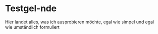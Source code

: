 # Testgel-nde
Hier landet alles, was ich ausprobieren möchte, egal wie simpel und egal wie umständlich formuliert
